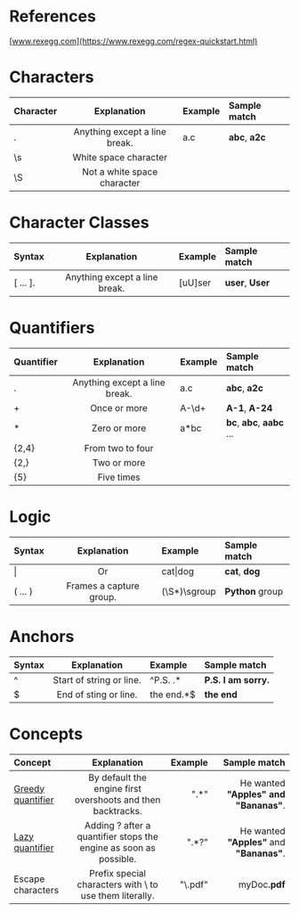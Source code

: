# References
[www.rexegg.com](https://www.rexegg.com/regex-quickstart.html)

# Characters 
| Character| Explanation| Example | Sample match |
| :---  | :---: | :---  | :--- | 
| . | Anything except a line break. | a.c | **abc**, **a2c** |
| \s | White space character | |
| \S | Not a white space character | |

 
# Character Classes
|Syntax | Explanation| Example | Sample match |
| :---  | :---: | :---  | :--- | 
| [ ... ]. | Anything except a line break. | [uU]ser | **user**, **User** |

# Quantifiers
| Quantifier | Explanation| Example | Sample match |
| :---  | :---: | :---  | :--- | 
| . | Anything except a line break. | a.c | **abc**, **a2c** | ? | Once or none | plurals?| **plurals**, **plural** |
| + | Once or more | A-\d+ | **A-1**, **A-24** |
| * | Zero or more | a*bc | **bc**, **abc**, **aabc** ...|
| {2,4} |From two to four | | |
| {2,} | Two or more | | |
| {5} | Five times | | |

# Logic
|Syntax | Explanation| Example | Sample match |
| :---  | :---: | :---  | :--- | 
| \| | Or | cat\|dog | **cat**, **dog** |
| ( ... ) | Frames a capture group. | (\S*)\sgroup| **Python** group|

# Anchors
|Syntax | Explanation| Example | Sample match |
| :---  | :---: | :---  | :--- | 
| ^ | Start of string or line. | ^P\.S\. .* | **P.S. I am sorry.** |
| $ | End of sting or line. | the end\.*$ | **the end** |


# Concepts

| Concept | Explanation| Example | Sample match |
| :---  | :---: | ---:  |---: | 
| [Greedy quantifier](https://javascript.info/regexp-greedy-and-lazy) | By default the engine first overshoots and then backtracks.| ".*"  |  He wanted **"Apples" and "Bananas"**.|
| [Lazy quantifier](https://javascript.info/regexp-greedy-and-lazy) | Adding ? after a quantifier stops the engine as soon as possible. | ".*?" | He wanted **"Apples"** and **"Bananas"**.| 
| Escape characters | Prefix special characters with \ to use them literally. | "\\.pdf" | myDoc<b>.pdf</b>|